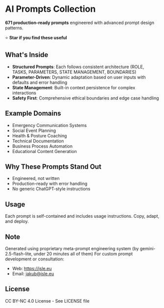 # AI Prompts Collection

**671 production-ready prompts** engineered with advanced prompt design patterns.

⭐ **Star if you find these useful**

## What's Inside
- **Structured Prompts**: Each follows consistent architecture (ROLE, TASKS, PARAMETERS, STATE MANAGEMENT, BOUNDARIES)
- **Parameter-Driven**: Dynamic adaptation based on user inputs with defaults and error handling
- **State Management**: Built-in context persistence for complex interactions
- **Safety First**: Comprehensive ethical boundaries and edge case handling

## Example Domains
- Emergency Communication Systems
- Social Event Planning
- Health & Posture Coaching
- Technical Documentation
- Business Process Automation
- Educational Content Generation

## Why These Prompts Stand Out
- Engineered, not written
- Production-ready with error handling
- No generic ChatGPT-style instructions

## Usage
Each prompt is self-contained and includes usage instructions. Copy, adapt, and deploy.

## Note
Generated using proprietary meta-prompt engineering system (by gemini-2.5-flash-lite, under 20 minutes all of them)
For custom prompt development or consultation:
- Web: https://jsle.eu
- Email: jakub@jsle.eu

## License
CC BY-NC 4.0 License - See LICENSE file

